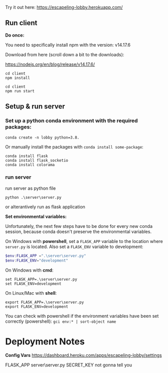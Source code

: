 Try it out here:
https://escapeling-lobby.herokuapp.com/

## Run client

**Do once:**

You need to specifically install npm with the version: v14.17.6

Download from here (scroll down a bit to the downloads):

https://nodejs.org/en/blog/release/v14.17.6/


```
cd client
npm install
```

```
cd client
npm run start
```

## Setup & run server

### Set up a python conda environment with the required packages:

```
conda create -n lobby python=3.8.
```

Or manually install the packages with `conda install some-package`:

```
conda install flask
conda install flask_socketio
conda install colorama
```

### run server

run server as python file

```
python .\server\server.py
```

or alterantively run as flask application

**Set environmental variables:**

Unfortunately, the next few steps have to be done for every new conda session, because conda doesn't preserve the environmental variables.

On Windows with **powershell**, set a `FLASK_APP` variable to the location where `server.py` is located. Also set a `FLASK_ENV` variable to development:

```powershell
$env:FLASK_APP =".\server\server.py"
$env:FLASK_ENV="development"
```

On Windows with **cmd**:

```
set FLASK_APP=.\server\server.py
set FLASK_ENV=development
```

On Linux/Mac with **shell**:

```shell
export FLASK_APP=.\server\server.py
export FLASK_ENV=development
```

You can check with powershell if the environment variables have been set correctly (powershell): `gci env:* | sort-object name`


# Deployment Notes

**Config Vars**
https://dashboard.heroku.com/apps/escapeling-lobby/settings

FLASK_APP   server\server.py
SECRET_KEY  not gonna tell you
